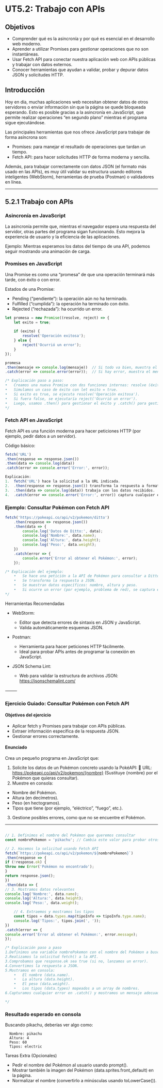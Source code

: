# **UT5.2: Trabajo con APIs**

## Objetivos

- Comprender qué es la asincronía y por qué es esencial en el desarrollo web moderno.
- Aprender a utilizar Promises para gestionar operaciones que no son instantáneas.
- Usar Fetch API para conectar nuestra aplicación web con APIs públicas y trabajar con datos externos.
- Conocer herramientas que ayudan a validar, probar y depurar datos JSON y solicitudes HTTP.
 
## Introducción

Hoy en día, muchas aplicaciones web necesitan obtener datos de otros servidores o enviar información sin que la página se quede bloqueada esperando.
Esto es posible gracias a la asincronía en JavaScript, que permite realizar operaciones “en segundo plano” mientras el programa sigue ejecutándose.

Las principales herramientas que nos ofrece JavaScript para trabajar de forma asíncrona son:

- Promises: para manejar el resultado de operaciones que tardan un tiempo. 
- Fetch API: para hacer solicitudes HTTP de forma moderna y sencilla.

Además, para trabajar correctamente con datos JSON (el formato más usado en las APIs), es muy útil validar su estructura usando editores inteligentes (WebStorm), herramientas de prueba (Postman) o validadores en línea.

___

## 5.2.1 Trabajo con APIs
### Asincronía en JavaScript

La asincronía permite que, mientras el navegador espera una respuesta del servidor, otras partes del programa sigan funcionando.
Esto mejora la experiencia de usuario y la eficiencia de las aplicaciones.

Ejemplo:
Mientras esperamos los datos del tiempo de una API, podemos seguir mostrando una animación de carga.

### Promises en JavaScript

Una Promise es como una “promesa” de que una operación terminará más tarde, con éxito o con error.

Estados de una Promise:

- Pending (“pendiente”): la operación aún no ha terminado.
- Fulfilled (“cumplida”): la operación ha terminado con éxito.
- Rejected (“rechazada”): ha ocurrido un error.

````Javascript
let promesa = new Promise((resolve, reject) => {
    let exito = true;
  
    if (exito) {
        resolve('Operación exitosa');
    } else {
        reject('Ocurrió un error');
    }
});

promesa
.then(mensaje => console.log(mensaje))  // Si todo va bien, muestra el mensaje de éxito
.catch(error => console.error(error));  // Si hay error, muestra el mensaje de error

/* Explicación paso a paso:
•	Creamos una nueva Promise con dos funciones internas: resolve (éxito) y reject (error).
•	Simulamos un caso de éxito con let exito = true.
•	Si exito es true, se ejecuta resolve('Operación exitosa').
•	Si fuera false, se ejecutaría reject('Ocurrió un error').
•	Luego, usamos .then() para gestionar el éxito y .catch() para gestionar el error.
*/
````

### Fetch API en JavaScript

Fetch API es una función moderna para hacer peticiones HTTP (por ejemplo, pedir datos a un servidor).

Código básico:
````Javascript
fetch('URL')
.then(response => response.json())
.then(data => console.log(data))
.catch(error => console.error('Error:', error));

Explicación:
1.	fetch('URL') hace la solicitud a la URL indicada.
2.	.then(response => response.json()) transforma la respuesta a formato JSON.
3.	.then(data => console.log(data)) trabaja con los datos recibidos.
4.	.catch(error => console.error('Error:', error)) captura cualquier error.

````

### Ejemplo: Consultar Pokémon con Fetch API

````Javascript
fetch('https://pokeapi.co/api/v2/pokemon/ditto')
    .then(response => response.json())
    .then(data => {
        console.log('Datos de Ditto:', data);
        console.log('Nombre:', data.name);
        console.log('Altura:', data.height);
        console.log('Peso:', data.weight);
    })
    .catch(error => {
        console.error('Error al obtener el Pokémon:', error);
    });

/* Explicación del ejemplo:
    •	Se hace una petición a la API de Pokémon para consultar a Ditto.
    •	Se transforma la respuesta a JSON.
    •	Se muestran datos específicos: nombre, altura y peso.
    •	Si ocurre un error (por ejemplo, problema de red), se captura en .catch().
*/
````

Herramientas Recomendadas
- WebStorm:
  - Editor que detecta errores de sintaxis en JSON y JavaScript.
  - Valida automáticamente esquemas JSON.

- Postman:
  - Herramienta para hacer peticiones HTTP fácilmente. 
  - Ideal para probar APIs antes de programar la conexión en JavaScript. 

- JSON Schema Lint:
  - Web para validar la estructura de archivos JSON: https://jsonschemalint.com/

⸻

### Ejercicio Guiado: Consultar Pokémon con Fetch API

#### Objetivos del ejercicio
- Aplicar fetch y Promises para trabajar con APIs públicas.
- Extraer información específica de la respuesta JSON.
- Gestionar errores correctamente.


#### Enunciado
Crea un pequeño programa en JavaScript que:

1.	Solicite los datos de un Pokémon concreto usando la PokéAPI:
📍 URL: https://pokeapi.co/api/v2/pokemon/{nombre}
(Sustituye {nombre} por el Pokémon que quieras consultar).
2.	Muestre en consola:
   - Nombre del Pokémon.
   - Altura (en decímetros).
   - Peso (en hectogramos).
   - Tipos que tiene (por ejemplo, “eléctrico”, “fuego”, etc.).
3.	Gestione posibles errores, como que no se encuentre el Pokémon.

---

```Javascript

// 1. Definimos el nombre del Pokémon que queremos consultar
const nombrePokemon = 'pikachu'; // Cambia este valor para probar otros Pokémon

// 2. Hacemos la solicitud usando Fetch API
fetch(`https://pokeapi.co/api/v2/pokemon/${nombrePokemon}`)
.then(response => {
if (!response.ok) {
throw new Error('Pokémon no encontrado');
}
return response.json();
})
.then(data => {
// 3. Mostramos datos relevantes
console.log('Nombre:', data.name);
console.log('Altura:', data.height);
console.log('Peso:', data.weight);

    // 4. Extraemos y mostramos los tipos
    const tipos = data.types.map(tipoInfo => tipoInfo.type.name);
    console.log('Tipos:', tipos.join(', '));
})
.catch(error => {
console.error('Error al obtener el Pokémon:', error.message);
});

/* Explicación paso a paso
1.Definimos una variable nombrePokemon con el nombre del Pokémon a buscar.
2.Realizamos la solicitud fetch() a la API.
3.Comprobamos que response.ok sea true (si no, lanzamos un error).
4.Convertimos la respuesta a JSON.
5.Mostramos en consola:
    •	El nombre (data.name).
    •	La altura (data.height).
    •	El peso (data.weight).
    •	Los tipos (data.types) mapeados a un array de nombres.
6.Capturamos cualquier error en .catch() y mostramos un mensaje adecuado.

*/
````

### Resultado esperado en consola

Buscando pikachu, deberías ver algo como:

````
  Nombre: pikachu
  Altura: 4
  Peso: 60
  Tipos: electric
````

Tareas Extra (Opcionales)

- Pedir el nombre del Pokémon al usuario usando prompt().
- Mostrar también la imagen del Pokémon (data.sprites.front_default) en la página.
- Normalizar el nombre (convertirlo a minúsculas usando toLowerCase()).

